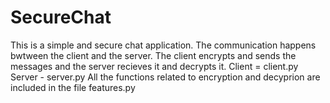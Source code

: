 # SecureChat
This is a simple and secure chat application.
The communication happens bwtween the client and the server.
The client encrypts and sends the messages and the server recieves it and decrypts it. 
Client = client.py
Server - server.py
All the functions related to encryption and decyprion are included in the file features.py